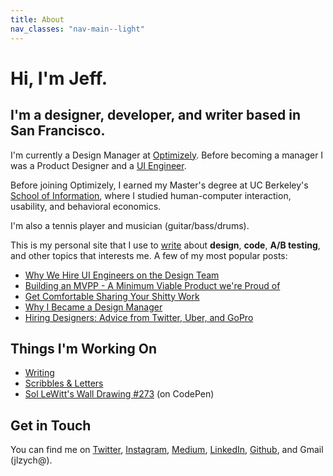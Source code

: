 ```yaml
---
title: About
nav_classes: "nav-main--light"
---
```


<div class="about-banner u-full-width u-pos-a u-top-left">
</div>

<h1 class="about-headline">Hi, I'm Jeff.</h1>

<h2 class="about-subheadline">I'm a designer, developer, and writer based in San Francisco.</h2>

I'm currently a Design Manager at [Optimizely](http://www.optimizely.com "Optimizely homepage"). Before becoming a manager I was a Product Designer and a [UI Engineer](https://medium.com/design-optimizely/why-we-hire-ui-engineers-on-optimizely-s-design-team-b2a789553b79#.a0dzb4xyl).

Before joining Optimizely, I earned my Master's degree at UC Berkeley's [School of Information](http://ischool.berkeley.edu "School of Information's homepage"), where I studied human-computer interaction, usability, and behavioral economics.

I'm also a tennis player and musician (guitar/bass/drums).

This is my personal site that I use to [write](/writing) about **design**, **code**, **A/B testing**, and other topics that interests me. A few of my most popular posts:

- [Why We Hire UI Engineers on the Design Team](/2014/05/11/why-we-hire-ui-engineers-on-the-design-team/)
- [Building an MVPP - A Minimum Viable Product we're Proud of](/2015/02/03/building-an-mvpp-a-minimum-viable-product-we-re-proud-of/)
- [Get Comfortable Sharing Your Shitty Work](/2015/08/30/get-comfortable-sharing-shitty-work/)
- [Why I Became a Design Manager](/2015/01/19/why-i-became-a-design-manager/)
- [Hiring Designers: Advice from Twitter, Uber, and GoPro](/2015/03/22/hiring-designers-advice-from-twitter-uber-and-gopro/)

## Things I'm Working On

- [Writing](/writing)
- [Scribbles & Letters](/scribbles)
- [Sol LeWitt's Wall Drawing #273](http://codepen.io/jlzych/full/rjVoby/) (on CodePen)

## Get in Touch

You can find me on [Twitter](http://twitter.com/jlzych), [Instagram](http://instagram.com/jlzych), [Medium](https://medium.com/@jlzych), [LinkedIn](http://www.linkedin.com/in/jlzych/), [Github](http://github.com/jlzych "Jeff Zych's Github page"), and Gmail (jlzych@).
